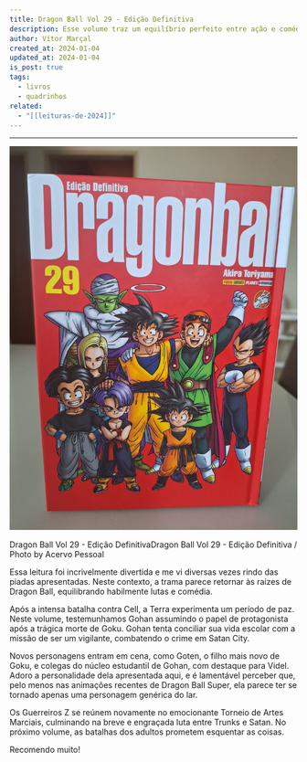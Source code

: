 ```yaml
---
title: Dragon Ball Vol 29 - Edição Definitiva
description: Esse volume traz um equilíbrio perfeito entre ação e comédia envolvente, retornando às origens do que era Dragon Ball.
author: Vítor Marçal
created_at: 2024-01-04
updated_at: 2024-01-04
is_post: true
tags:
  - livros
  - quadrinhos
related:
  - "[[leituras-de-2024]]"
---
```

---
![Dragon Ball Vol 29  - Edição Definitiva](img/dragon-ball-vol-29-edicao-definitiva.jpg)

Dragon Ball Vol 29 - Edição DefinitivaDragon Ball Vol 29 - Edição Definitiva / Photo by Acervo Pessoal

Essa leitura foi incrivelmente divertida e me vi diversas vezes rindo das piadas apresentadas. Neste contexto, a trama parece retornar às raízes de Dragon Ball, equilibrando habilmente lutas e comédia.

Após a intensa batalha contra Cell, a Terra experimenta um período de paz. Neste volume, testemunhamos Gohan assumindo o papel de protagonista após a trágica morte de Goku. Gohan tenta conciliar sua vida escolar com a missão de ser um vigilante, combatendo o crime em Satan City.

Novos personagens entram em cena, como Goten, o filho mais novo de Goku, e colegas do núcleo estudantil de Gohan, com destaque para Videl. Adoro a personalidade dela apresentada aqui, e é lamentável perceber que, pelo menos nas animações recentes de Dragon Ball Super, ela parece ter se tornado apenas uma personagem genérica do lar.

Os Guerreiros Z se reúnem novamente no emocionante Torneio de Artes Marciais, culminando na breve e engraçada luta entre Trunks e Satan. No próximo volume, as batalhas dos adultos prometem esquentar as coisas.

Recomendo muito!